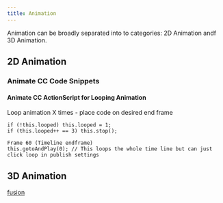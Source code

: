 ```yaml
---
title: Animation
---
```


Animation can be broadly separated into to categories: 2D Animation andf 3D Animation.

## 2D Animation

### Animate CC Code Snippets

#### Animate CC ActionScript for Looping Animation

Loop animation X times - place code on desired end frame

```
if (!this.looped) this.looped = 1;
if (this.looped++ == 3) this.stop();

Frame 60 (Timeline endframe)
this.gotoAndPlay(0); // This loops the whole time line but can just click loop in publish settings
```

## 3D Animation

[fusion](fusion)
